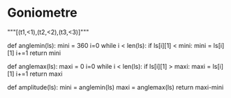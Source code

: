 Goniometre
==========

"""[(t1,<1),(t2,<2),(t3,<3)]"""

def anglemin(ls):
    mini = 360
    i=0
    while i < len(ls):
        if ls[i][1] < mini:
            mini = ls[i][1]
        i+=1
    return mini

def anglemax(ls):
    maxi = 0
    i=0
    while i < len(ls):
        if ls[i][1] > maxi:
            maxi = ls[i][1]
        i+=1
    return maxi

def amplitude(ls):
    mini = anglemin(ls)
    maxi = anglemax(ls)
    return maxi-mini
